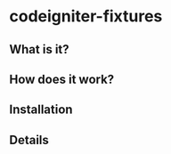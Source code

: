 codeigniter-fixtures
====================

## What is it?

## How does it work?

## Installation

## Details

